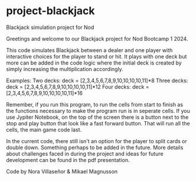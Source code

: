 # project-blackjack
 Blackjack simulation project for Nod

Greetings and welcome to our Blackjack project for Nod Bootcamp 1 2024.

This code simulates Blackjack between a dealer and one player with interactive choices for the player to stand or hit. It plays with one deck but more can be added in the code logic where the initial deck is created by simply increasing the multiplication accordingly.

Examples:
Two decks: deck = [2,3,4,5,6,7,8,9,10,10,10,10,11]*8
Three decks: deck = [2,3,4,5,6,7,8,9,10,10,10,10,11]*12
Four decks: deck = [2,3,4,5,6,7,8,9,10,10,10,10,11]*16

Remember, if you run this program, to run the cells from start to finish as the functions necessary to make the program run is in seperate cells. If you use Jypiter Notebook, on the top of the screen there is a button next to the stop and play button that look like a fast forward button. That will run all the cells, the main game code last. 

In the current code, there still isn't an option for the player to split cards or double down. Something perhaps to be added in the future. More details about challenges faced in during the project and ideas for future development can be found in the pdf presentation. 

Code by Nora Villaseñor & Mikael Magnusson